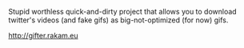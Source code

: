 Stupid worthless quick-and-dirty project that allows you to download twitter's videos (and fake gifs) as big-not-optimized (for now) gifs.

http://gifter.rakam.eu
